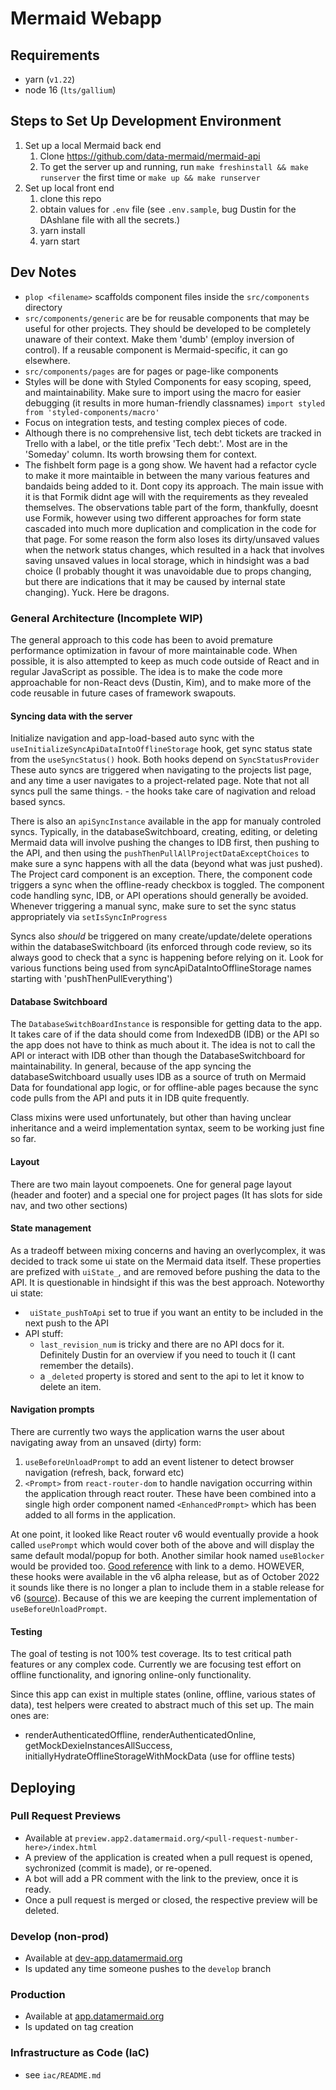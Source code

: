 # Mermaid Webapp

## Requirements

- yarn (`v1.22`)
- node 16 (`lts/gallium`)

## Steps to Set Up Development Environment

1. Set up a local Mermaid back end
   1. Clone https://github.com/data-mermaid/mermaid-api
   1. To get the server up and running, run `make freshinstall && make runserver` the first time or `make up && make runserver`
1. Set up local front end
   1. clone this repo
   1. obtain values for `.env` file (see `.env.sample`, bug Dustin for the DAshlane file with all the secrets.)
   1. yarn install
   1. yarn start

## Dev Notes

- `plop <filename>` scaffolds component files inside the `src/components` directory
- `src/components/generic` are be for reusable components that may be useful for other projects. They should be developed to be completely unaware of their context. Make them 'dumb' (employ inversion of control). If a reusable component is Mermaid-specific, it can go elsewhere.
- `src/components/pages` are for pages or page-like components
- Styles will be done with Styled Components for easy scoping, speed, and maintainability. Make sure to import using the macro for easier debugging (it results in more human-friendly classnames) `import styled from 'styled-components/macro'`
- Focus on integration tests, and testing complex pieces of code.
- Although there is no comprehensive list, tech debt tickets are tracked in Trello with a label, or the title prefix 'Tech debt:'. Most are in the 'Someday' column. Its worth browsing them for context.
- The fishbelt form page is a gong show. We havent had a refactor cycle to make it more maintaible in between the many various features and bandaids being added to it. Dont copy its approach. The main issue with it is that Formik didnt age will with the requirements as they revealed themselves. The observations table part of the form, thankfully, doesnt use Formik, however using two different approaches for form state cascaded into much more duplication and complication in the code for that page. For some reason the form also loses its dirty/unsaved values when the network status changes, which resulted in a hack that involves saving unsaved values in local storage, which in hindsight was a bad choice (I probably thought it was unavoidable due to props changing, but there are indications that it may be caused by internal state changing). Yuck. Here be dragons.

### General Architecture (Incomplete WIP)

The general approach to this code has been to avoid premature performance optimization in favour of more maintainable code. When possible, it is also attempted to keep as much code outside of React and in regular JavaScript as possible. The idea is to make the code more approachable for non-React devs (Dustin, Kim), and to make more of the code reusable in future cases of framework swapouts.

#### Syncing data with the server

Initialize navigation and app-load-based auto sync with the `useInitializeSyncApiDataIntoOfflineStorage` hook, get sync status state from the `useSyncStatus()` hook. Both hooks depend on `SyncStatusProvider`
These auto syncs are triggered when navigating to the projects list page, and any time a user navigates to a project-related page. Note that not all syncs pull the same things. - the hooks take care of nagivation and reload based syncs.

There is also an `apiSyncInstance` available in the app for manualy controled syncs. Typically, in the databaseSwitchboard, creating, editing, or deleting Mermaid data will involve pushing the changes to IDB first, then pushing to the API, and then using the `pushThenPullAllProjectDataExceptChoices` to make sure a sync happens with all the data (beyond what was just pushed). The Project card component is an exception. There, the component code triggers a sync when the offline-ready checkbox is toggled. The component code handling sync, IDB, or API operations should generally be avoided. Whenever triggering a manual sync, make sure to set the sync status appropriately via `setIsSyncInProgress`

Syncs also _should_ be triggered on many create/update/delete operations within the databaseSwitchboard (its enforced through code review, so its always good to check that a sync is happening before relying on it. Look for various functions being used from syncApiDataIntoOfflineStorage names starting with 'pushThenPullEverything')

#### Database Switchboard

The `DatabaseSwitchBoardInstance` is responsible for getting data to the app. It takes care of if the data should come from IndexedDB (IDB) or the API so the app does not have to think as much about it. The idea is not to call the API or interact with IDB other than though the DatabaseSwitchboard for maintainability. In general, because of the app syncing the databaseSwitchboard usually uses IDB as a source of truth on Mermaid Data for foundational app logic, or for offline-able pages because the sync code pulls from the API and puts it in IDB quite frequently.

Class mixins were used unfortunately, but other than having unclear inheritance and a weird implementation syntax, seem to be working just fine so far.

#### Layout

There are two main layout compoenets. One for general page layout (header and footer) and a special one for project pages (It has slots for side nav, and two other sections)

#### State management

As a tradeoff between mixing concerns and having an overlycomplex, it was decided to track some ui state on the Mermaid data itself. These properties are prefized with `uiState_`, and are removed before pushing the data to the API. It is questionable in hindsight if this was the best approach. Noteworthy ui state:

- ` uiState_pushToApi` set to true if you want an entity to be included in the next push to the API
- API stuff:
  - `last_revision_num` is tricky and there are no API docs for it. Definitely Dustin for an overview if you need to touch it (I cant remember the details).
  - a `_deleted` property is stored and sent to the api to let it know to delete an item.

#### Navigation prompts

There are currently two ways the application warns the user about navigating away from an unsaved (dirty) form:

1. `useBeforeUnloadPrompt` to add an event listener to detect browser navigation (refresh, back, forward etc)
2. `<Prompt>` from `react-router-dom` to handle navigation occurring within the application through react router.
   These have been combined into a single high order component named `<EnhancedPrompt>` which has been added to all forms in the application.

At one point, it looked like React router v6 would eventually provide a hook called `usePrompt` which would cover both of the above and will display the same default modal/popup for both. Another similar hook named `useBlocker` would be provided too. [Good reference](https://stackoverflow.com/questions/62792342/in-react-router-v6-how-to-check-form-is-dirty-before-leaving-page-route) with link to a demo. HOWEVER, these hooks were available in the v6 alpha release, but as of October 2022 it sounds like there is no longer a plan to include them in a stable release for v6 ([source](https://github.com/remix-run/react-router/issues/8139#issuecomment-1262630360)). Because of this we are keeping the current implementation of `useBeforeUnloadPrompt`.
#### Testing

The goal of testing is not 100% test coverage. Its to test critical path features or any complex code. Currently we are focusing test effort on offline functionality, and ignoring online-only functionality.

Since this app can exist in multiple states (online, offline, various states of data), test helpers were created to abstract much of this set up. The main ones are:

- renderAuthenticatedOffline, renderAuthenticatedOnline, getMockDexieInstancesAllSuccess, initiallyHydrateOfflineStorageWithMockData (use for offline tests)

## Deploying

### Pull Request Previews

- Available at `preview.app2.datamermaid.org/<pull-request-number-here>/index.html`
- A preview of the application is created when a pull request is opened, sychronized (commit is made), or re-opened.
- A bot will add a PR comment with the link to the preview, once it is ready.
- Once a pull request is merged or closed, the respective preview will be deleted.

### Develop (non-prod)

- Available at [dev-app.datamermaid.org](https://dev-app.datamermaid.org)
- Is updated any time someone pushes to the `develop` branch

### Production

- Available at [app.datamermaid.org](https://app.datamermaid.org)
- Is updated on tag creation

### Infrastructure as Code (IaC)

- see `iac/README.md`